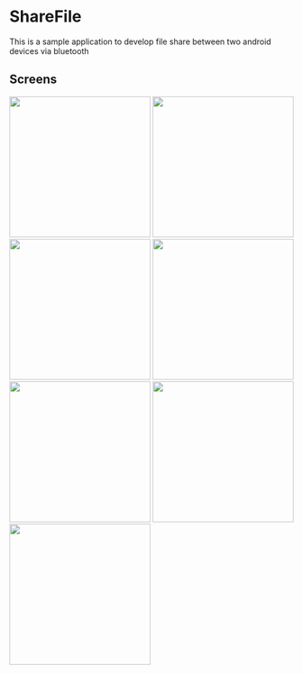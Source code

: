 # ShareFile
This is a sample application to develop file share between two android devices via bluetooth

## Screens
<p float="left">
<img src="https://user-images.githubusercontent.com/8142623/61849469-0b25ca00-aecf-11e9-86dc-e19ea49289b1.png" width="250">
<img src="https://user-images.githubusercontent.com/8142623/61849471-0bbe6080-aecf-11e9-8b67-cf1ff949f6a2.png" width="250">
<img src="https://user-images.githubusercontent.com/8142623/61849472-0bbe6080-aecf-11e9-9891-5a477cd00d52.png" width="250">
<img src="https://user-images.githubusercontent.com/8142623/61849473-0bbe6080-aecf-11e9-9d07-ceee9a4ed8aa.png" width="250">
<img src=":https//user-images.githubusercontent.com/8142623/61849475-0c56f700-aecf-11e9-834d-7a2223192858.png" width="250">
<img src="https://user-images.githubusercontent.com/8142623/61849476-0c56f700-aecf-11e9-99e2-522283cbee9f.png" width="250">
<img src="https://user-images.githubusercontent.com/8142623/61849478-0cef8d80-aecf-11e9-9375-2160489c19fb.png" width="250">
</p>
